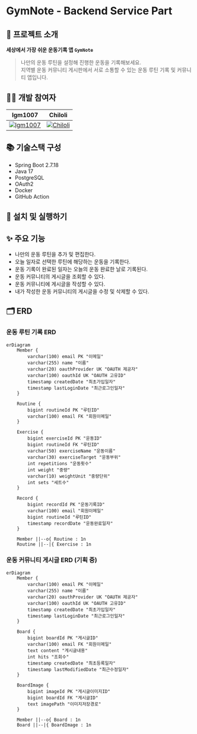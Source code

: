# GymNote - Backend Service Part
## 💪 프로젝트 소개
**세상에서 가장 쉬운 운동기록 앱 `GymNote`**

> 나만의 운동 루틴을 설정해 진행한 운동을 기록해보세요.  
> 지역별 운동 커뮤니티 게시판에서 서로 소통할 수 있는 운동 루틴 기록 및 커뮤니티 앱입니다.

## 🧑‍💻 개발 참여자
|lgm1007|Chiloli|
|---|---|
|[![lgm1007](https://github.com/lgm1007.png?size=200)](https://github.com/lgm1007)|[![Chiloli](https://github.com/Chiloli.png?size=200)](https://github.com/Chiloli)

## 📚 기술스택 구성
- Spring Boot 2.7.18
- Java 17
- PostgreSQL
- OAuth2
- Docker
- GitHub Action

## 🚀 설치 및 실행하기

## ✨ 주요 기능
- 나만의 운동 루틴을 추가 및 편집한다.
- 오늘 일자로 선택한 루틴에 해당하는 운동을 기록한다.
- 운동 기록이 완료된 일자는 오늘의 운동 완료한 날로 기록된다.
- 운동 커뮤니티의 게시글을 조회할 수 있다.
- 운동 커뮤니티에 게시글을 작성할 수 있다.
- 내가 작성한 운동 커뮤니티의 게시글을 수정 및 삭제할 수 있다.

## 🗂️ ERD
### 운동 루틴 기록 ERD
```mermaid
erDiagram
    Member {
        varchar(100) email PK "이메일"
        varchar(255) name "이름"
        varchar(20) oauthProvider UK "OAUTH 제공자"
        varchar(100) oauthId UK "OAUTH 고유ID"
        timestamp createdDate "최초가입일자"
        timestamp lastLoginDate "최근로그인일자"
    }

    Routine {
        bigint routineId PK "루틴ID"
        varchar(100) email FK "회원이메일"
    }

    Exercise {
        bigint exerciseId PK "운동ID"
        bigint routineId FK "루틴ID"
        varchar(50) exerciseName "운동이름"
        varchar(30) exerciseTarget "운동부위"
        int repetitions "운동횟수"
        int weight "중량"
        varchar(10) weightUnit "중량단위"
        int sets "세트수"
    }

    Record {
        bigint recordId PK "운동기록ID"
        varchar(100) email "회원이메일"
        bigint routineId "루틴ID"
        timestamp recordDate "운동완료일자"
    }

    Member ||--o{ Routine : 1n
    Routine ||--|{ Exercise : 1n
```

### 운동 커뮤니티 게시글 ERD (기획 중)
```mermaid
erDiagram
    Member {
        varchar(100) email PK "이메일"
        varchar(255) name "이름"
        varchar(20) oauthProvider UK "OAUTH 제공자"
        varchar(100) oauthId UK "OAUTH 고유ID"
        timestamp createdDate "최초가입일자"
        timestamp lastLoginDate "최근로그인일자"
    }

    Board {
        bigint boardId PK "게시글ID"
        varchar(100) email FK "회원이메일"
        text content "게시글내용"
        int hits "조회수"
        timestamp createdDate "최초등록일자"
        timestamp lastModifiedDate "최근수정일자"
    }

    BoardImage {
        bigint imageId PK "게시글이미지ID"
        bigint boardId FK "게시글ID"
        text imagePath "이미지저장경로"
    }

    Member ||--o{ Board : 1n
    Board ||--|{ BoardImage : 1n
```
